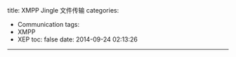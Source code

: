 title: XMPP Jingle 文件传输
categories:
  - Communication
tags:
  - XMPP
  - XEP
toc: false
date: 2014-09-24 02:13:26
---


